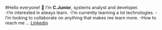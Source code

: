  #Hello everyone! 🖖
  I’m **C.Junior**, systems analyst and developer.  
-I’m interested in always learn.
-I’m currently learning a lot technologies.
-I’m looking to collaborate on anything that makes me learn more.
-How to reach me ...
[Linkedin](https://br.linkedin.com/in/clarival-junior-b40669315?trk=people-guest_people_search-card)

<!---
Clar-Junior/Clar-Junior is a ✨ special ✨ repository because its `README.md` (this file) appears on your GitHub profile.
You can click the Preview link to take a look at your changes.
--->
